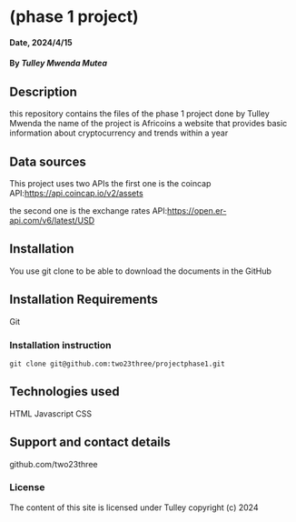 # (phase 1 project)

#### Date, 2024/4/15

#### By *Tulley Mwenda Mutea*

## Description
this repository contains the files of the phase 1 project done by Tulley Mwenda
the name of the project is Africoins a website that provides basic information 
about cryptocurrency and trends within a year
## Data sources 
This project uses two APIs
the first one is the coincap API:https://api.coincap.io/v2/assets

the second one is the exchange rates API:https://open.er-api.com/v6/latest/USD

## Installation
You use git clone to be able to download the documents in the GitHub

## Installation Requirements
Git

### Installation instruction
```
git clone git@github.com:two23three/projectphase1.git

```


## Technologies used
HTML
Javascript
CSS

## Support and contact details
github.com/two23three

### License
The content of this site is licensed under Tulley
copyright (c) 2024
